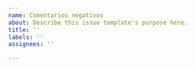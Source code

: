 ```yaml
---
name: Comentarios negativos
about: Describe this issue template's purpose here.
title: ''
labels: ''
assignees: ''

---
```



